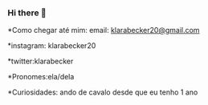 ### Hi there 👋
*Como chegar até mim: email: klarabecker20@gmail.com 

*instagram: klarabecker20

*twitter:klarabecker

*Pronomes:ela/dela

*Curiosidades: ando de cavalo desde que eu tenho 1 ano
